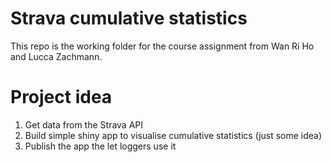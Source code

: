 # Strava cumulative statistics
This repo is the working folder for the course assignment from Wan Ri Ho and Lucca Zachmann.

# Project idea
1. Get data from the Strava API
2. Build simple shiny app to visualise cumulative statistics (just some idea)
3. Publish the app the let loggers use it

